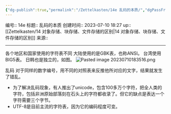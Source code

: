 ```yaml
---
{"dg-publish":true,"permalink":"/Zettelkasten/14e 乱码的本质/","dgPassFrontmatter":true}
---
```


编号:: 14e
标题:: 乱码的本质
创建时间:: 2023-07-10 18:27
up:: [[Zettelkasten/14 对象存储、块存储、文件存储的区别\|14 对象存储、块存储、文件存储的区别]]
来源:: 

---
各个地区和国家使用的字符表不同
大陆使用的是GBK表，也称ANSI。
台湾使用BIG5表。
日韩也是独立的，如图。
![Pasted image 20230710183516.png](/img/user/attachment/Pasted%20image%2020230710183516.png)

乱码
对于同样的数字编号，用不同的对照表来反推他所对应的文字，结果就发生了错乱。
- 为了解决乱码现象，有人推出了unicode，包含100多万个字符，把全人类的字符，包括非洲原始部落刻在石头上的字符都收录了。但它的缺点是表达一个字符需要三个字节。
- UTF-8是目前主流的字符表，因为它的编码程度可变。

